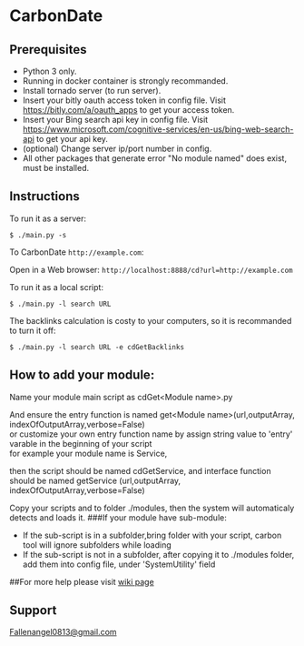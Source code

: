 # CarbonDate

## Prerequisites
* Python 3 only.
* Running in docker container is strongly recommanded.
* Install tornado server (to run server).
* Insert your bitly oauth access token in config file. Visit https://bitly.com/a/oauth_apps to get your access token.
* Insert your Bing search api key in config file. Visit https://www.microsoft.com/cognitive-services/en-us/bing-web-search-api to get your api key.
* (optional) Change server ip/port number in config.
* All other packages that generate error "No module named" does exist, must be installed.

## Instructions

To run it as a server:

```
$ ./main.py -s
```
To CarbonDate `http://example.com`:

Open in a Web browser: `http://localhost:8888/cd?url=http://example.com`

To run it as a local script:

```
$ ./main.py -l search URL
```

The backlinks calculation is costy to your computers, so it is recommanded to turn it off:

```
$ ./main.py -l search URL -e cdGetBacklinks
```
## How to add your module:

Name your module main script as cdGet\<Module name\>.py

And ensure the entry function is named get\<Module name\>(url,outputArray, indexOfOutputArray,verbose=False)  
or customize your own entry function name by assign string value to 'entry' varable in the beginning of your script  
for example your module name is Service, 

then the script should be named cdGetService, and interface function should be named getService (url,outputArray, indexOfOutputArray,verbose=False)



Copy your scripts and to folder ./modules, then the system will automaticaly detects and loads it.
###If your module have sub-module:

* If the sub-script is in a subfolder,bring folder with your script, carbon tool will ignore subfolders while loading
* If the sub-script is not in a subfolder, after copying it to ./modules folder, add them into config file, under 'SystemUtility' field

##For more help please visit [wiki page](https://github.com/DarkAngelZT/CarbonDate/wiki)

## Support

Fallenangel0813@gmail.com
